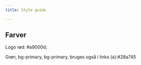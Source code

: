 ```yaml
---
title: Style guide

---
```



## Farver

Logo rød: #a9000d;


Grøn, bg-primary, bg-primary, bruges også i links (a):#28a745
